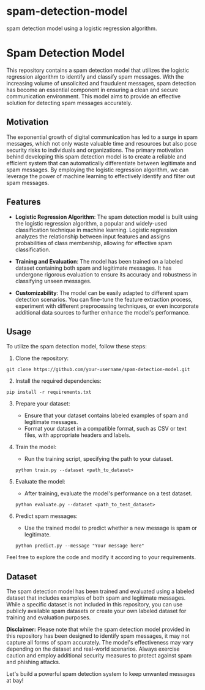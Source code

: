# spam-detection-model
spam detection model using a logistic regression algorithm.
# Spam Detection Model

This repository contains a spam detection model that utilizes the logistic regression algorithm to identify and classify spam messages. With the increasing volume of unsolicited and fraudulent messages, spam detection has become an essential component in ensuring a clean and secure communication environment. This model aims to provide an effective solution for detecting spam messages accurately.

## Motivation

The exponential growth of digital communication has led to a surge in spam messages, which not only waste valuable time and resources but also pose security risks to individuals and organizations. The primary motivation behind developing this spam detection model is to create a reliable and efficient system that can automatically differentiate between legitimate and spam messages. By employing the logistic regression algorithm, we can leverage the power of machine learning to effectively identify and filter out spam messages.

## Features

- **Logistic Regression Algorithm**: The spam detection model is built using the logistic regression algorithm, a popular and widely-used classification technique in machine learning. Logistic regression analyzes the relationship between input features and assigns probabilities of class membership, allowing for effective spam classification.

- **Training and Evaluation**: The model has been trained on a labeled dataset containing both spam and legitimate messages. It has undergone rigorous evaluation to ensure its accuracy and robustness in classifying unseen messages.

- **Customizability**: The model can be easily adapted to different spam detection scenarios. You can fine-tune the feature extraction process, experiment with different preprocessing techniques, or even incorporate additional data sources to further enhance the model's performance.

## Usage

To utilize the spam detection model, follow these steps:

1. Clone the repository:

```
git clone https://github.com/your-username/spam-detection-model.git
```

2. Install the required dependencies:

```
pip install -r requirements.txt
```

3. Prepare your dataset: 
   - Ensure that your dataset contains labeled examples of spam and legitimate messages.
   - Format your dataset in a compatible format, such as CSV or text files, with appropriate headers and labels.

4. Train the model:
   - Run the training script, specifying the path to your dataset.
   ```
   python train.py --dataset <path_to_dataset>
   ```

5. Evaluate the model:
   - After training, evaluate the model's performance on a test dataset.
   ```
   python evaluate.py --dataset <path_to_test_dataset>
   ```

6. Predict spam messages:
   - Use the trained model to predict whether a new message is spam or legitimate.
   ```
   python predict.py --message "Your message here"
   ```

Feel free to explore the code and modify it according to your requirements.

## Dataset

The spam detection model has been trained and evaluated using a labeled dataset that includes examples of both spam and legitimate messages. While a specific dataset is not included in this repository, you can use publicly available spam datasets or create your own labeled dataset for training and evaluation purposes.

**Disclaimer:**
Please note that while the spam detection model provided in this repository has been designed to identify spam messages, it may not capture all forms of spam accurately. The model's effectiveness may vary depending on the dataset and real-world scenarios. Always exercise caution and employ additional security measures to protect against spam and phishing attacks.

Let's build a powerful spam detection system to keep unwanted messages at bay!
